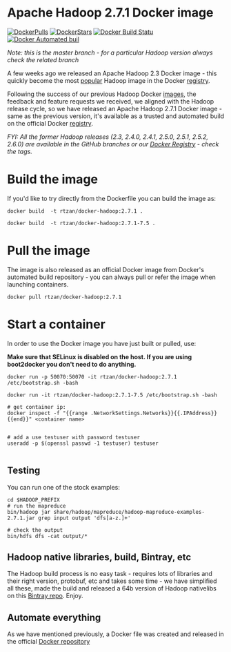 # Apache Hadoop 2.7.1 Docker image

[![DockerPulls](https://img.shields.io/docker/pulls/rtzan/docker-hadoop.svg)](https://registry.hub.docker.com/u/rtzan/docker-hadoop/)
[![DockerStars](https://img.shields.io/docker/stars/rtzan/docker-hadoop.svg)](https://registry.hub.docker.com/u/rtzan/docker-hadoop/)
[![Docker Build Statu](https://img.shields.io/docker/build/jrottenberg/ffmpeg.svg)](https://hub.docker.com/r/ouyi/hadoop-docker/)
[![Docker Automated buil](https://img.shields.io/docker/automated/jrottenberg/ffmpeg.svg)](https://hub.docker.com/r/ouyi/hadoop-docker/)


_Note: this is the master branch - for a particular Hadoop version always check the related branch_

A few weeks ago we released an Apache Hadoop 2.3 Docker image - this quickly become the most [popular](https://registry.hub.docker.com/search?q=hadoop&s=downloads) Hadoop image in the Docker [registry](https://registry.hub.docker.com/).


Following the success of our previous Hadoop Docker [images](https://registry.hub.docker.com/u/rtzan/docker-hadoop/), the feedback and feature requests we received, we aligned with the Hadoop release cycle, so we have released an Apache Hadoop 2.7.1 Docker image - same as the previous version, it's available as a trusted and automated build on the official Docker [registry](https://registry.hub.docker.com/).


_FYI: All the former Hadoop releases (2.3, 2.4.0, 2.4.1, 2.5.0, 2.5.1, 2.5.2, 2.6.0) are available in the GitHub branches or our [Docker Registry](https://registry.hub.docker.com/u/rtzan/docker-hadoop/) - check the tags._

# Build the image

If you'd like to try directly from the Dockerfile you can build the image as:

```
docker build  -t rtzan/docker-hadoop:2.7.1 .

docker build  -t rtzan/docker-hadoop:2.7.1-7.5 .
```
# Pull the image

The image is also released as an official Docker image from Docker's automated build repository - you can always pull or refer the image when launching containers.

```
docker pull rtzan/docker-hadoop:2.7.1
```

# Start a container

In order to use the Docker image you have just built or pulled, use:

**Make sure that SELinux is disabled on the host. If you are using boot2docker you don't need to do anything.**

```
docker run -p 50070:50070 -it rtzan/docker-hadoop:2.7.1 /etc/bootstrap.sh -bash

docker run -it rtzan/docker-hadoop:2.7.1-7.5 /etc/bootstrap.sh -bash

```


```
# get container ip:
docker inspect -f "{{range .NetworkSettings.Networks}}{{.IPAddress}}{{end}}" <container name>


# add a use testuser with password testuser
useradd -p $(openssl passwd -1 testuser) testuser


```


## Testing

You can run one of the stock examples:

```
cd $HADOOP_PREFIX
# run the mapreduce
bin/hadoop jar share/hadoop/mapreduce/hadoop-mapreduce-examples-2.7.1.jar grep input output 'dfs[a-z.]+'

# check the output
bin/hdfs dfs -cat output/*
```

## Hadoop native libraries, build, Bintray, etc

The Hadoop build process is no easy task - requires lots of libraries and their right version, protobuf, etc and takes some time - we have simplified all these, made the build and released a 64b version of Hadoop nativelibs on this [Bintray repo](https://bintray.com/sequenceiq/sequenceiq-bin/hadoop-native-64bit/2.7.0/view/files). Enjoy.

## Automate everything

As we have mentioned previously, a Docker file was created and released in the official [Docker repository](https://registry.hub.docker.com/u/rtzan/docker-hadoop/)
